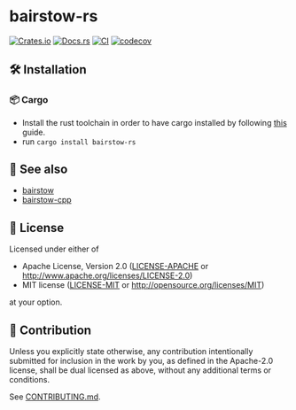 # bairstow-rs

[![Crates.io](https://img.shields.io/crates/v/bairstow-rs.svg)](https://crates.io/crates/bairstow-rs)
[![Docs.rs](https://docs.rs/bairstow-rs/badge.svg)](https://docs.rs/bairstow-rs)
[![CI](https://github.com/luk036/bairstow-rs/workflows/CI/badge.svg)](https://github.com/luk036/bairstow-rs/actions)
[![codecov](https://codecov.io/gh/luk036/bairstow-rs/branch/master/graph/badge.svg?token=1qz6WD6Rs5)](https://codecov.io/gh/luk036/bairstow-rs)

## 🛠️ Installation

### 📦 Cargo

- Install the rust toolchain in order to have cargo installed by following
  [this](https://www.rust-lang.org/tools/install) guide.
- run `cargo install bairstow-rs`

## 👀 See also

- [bairstow](https://luk036.github.io/bairstow)
- [bairstow-cpp](https://luk036.github.io/bairstow-cpp)

## 📜 License

Licensed under either of

- Apache License, Version 2.0
  ([LICENSE-APACHE](LICENSE-APACHE) or http://www.apache.org/licenses/LICENSE-2.0)
- MIT license
  ([LICENSE-MIT](LICENSE-MIT) or http://opensource.org/licenses/MIT)

at your option.

## 🤝 Contribution

Unless you explicitly state otherwise, any contribution intentionally submitted
for inclusion in the work by you, as defined in the Apache-2.0 license, shall be
dual licensed as above, without any additional terms or conditions.

See [CONTRIBUTING.md](CONTRIBUTING.md).
